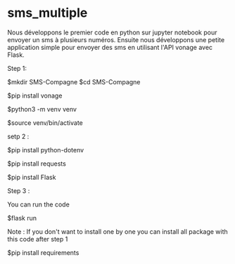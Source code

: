 # sms_multiple
Nous développons le premier code en python sur jupyter notebook pour envoyer un sms à plusieurs numéros. Ensuite nous développons une petite application simple pour envoyer des sms en utilisant l'API vonage avec Flask.

Step 1:

$mkdir SMS-Compagne
$cd SMS-Compagne


$pip install vonage

$python3 -m venv venv 

$source venv/bin/activate


setp 2 :

$pip install python-dotenv

$pip install requests

$pip install Flask

Step 3 :

You can run the code 

$flask run


Note : If you don't want to install one by one you can install all package with this code after step 1

$pip install requirements
